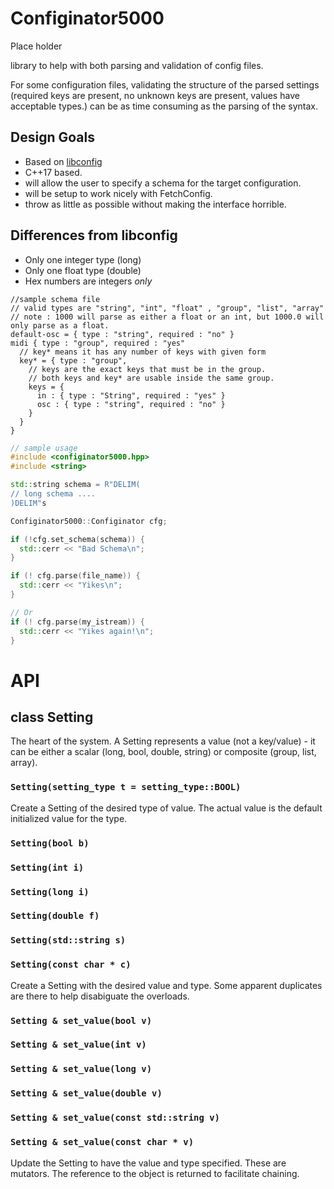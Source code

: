 # Configinator5000

Place holder

library to help with both parsing and validation of config files.

For some configuration files, validating the structure of the parsed settings 
(required keys are present, no unknown keys are present, values have acceptable types.)
can be as time consuming as the parsing of the syntax.

## Design Goals
- Based on [libconfig](https://github.com/hyperrealm/libconfig)
- C++17 based.
- will allow the user to specify a schema for the target configuration.
- will be setup to work nicely with FetchConfig.
- throw as little as possible without making the interface horrible.

## Differences from libconfig
- Only one integer type (long)
- Only one float type (double)
- Hex numbers are integers *only*


```
//sample schema file
// valid types are "string", "int", "float" , "group", "list", "array"
// note : 1000 will parse as either a float or an int, but 1000.0 will only parse as a float.
default-osc = { type : "string", required : "no" }
midi { type : "group", required : "yes"
  // key* means it has any number of keys with given form
  key* = { type : "group",
    // keys are the exact keys that must be in the group.
    // both keys and key* are usable inside the same group.
    keys = {
      in : { type : "String", required : "yes" }
      osc : { type : "string", required : "no" }
    }
  }
}
```
```C++
// sample usage
#include <configinator5000.hpp>
#include <string>

std::string schema = R"DELIM(
// long schema ....
)DELIM"s

Configinator5000::Configinator cfg;

if (!cfg.set_schema(schema)) {
  std::cerr << "Bad Schema\n";
}

if (! cfg.parse(file_name)) {
  std::cerr << "Yikes\n";
}

// Or
if (! cfg.parse(my_istream)) {
  std::cerr << "Yikes again!\n";
}
```

# API

## class Setting

The heart of the system. A Setting represents a value (not a key/value) - it
can be either a scalar (long, bool, double, string) or composite (group, list,
array).


###  `Setting(setting_type t = setting_type::BOOL)`
Create a Setting of the desired type of value. The actual
value is the default initialized value for the type.

### `Setting(bool b)`
### `Setting(int i)`
### `Setting(long i)`
### `Setting(double f)`
### `Setting(std::string s)`
### `Setting(const char * c)`
Create a Setting with the desired value and type. Some apparent duplicates are
there to help disabiguate the overloads.

### `Setting & set_value(bool v)`
### `Setting & set_value(int v)`
### `Setting & set_value(long v)`
### `Setting & set_value(double v)`
### `Setting & set_value(const std::string v)`
### `Setting & set_value(const char * v)`

Update the Setting to have the value and type specified. These are mutators.
The reference to the object is returned to facilitate chaining.

